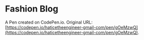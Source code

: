 # Fashion Blog

A Pen created on CodePen.io. Original URL: [https://codepen.io/haticetheengineer-gmail-com/pen/gOeMzwQ](https://codepen.io/haticetheengineer-gmail-com/pen/gOeMzwQ).

